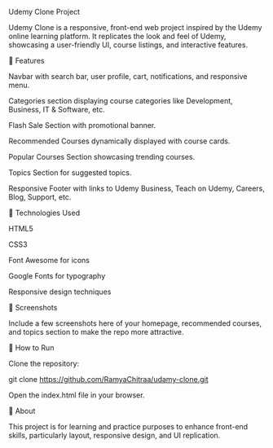 Udemy Clone Project

Udemy Clone is a responsive, front-end web project inspired by the Udemy online learning platform. It replicates the look and feel of Udemy, showcasing a user-friendly UI, course listings, and interactive features.

🔹 Features

Navbar with search bar, user profile, cart, notifications, and responsive menu.

Categories section displaying course categories like Development, Business, IT & Software, etc.

Flash Sale Section with promotional banner.

Recommended Courses dynamically displayed with course cards.

Popular Courses Section showcasing trending courses.

Topics Section for suggested topics.

Responsive Footer with links to Udemy Business, Teach on Udemy, Careers, Blog, Support, etc.

🔹 Technologies Used

HTML5

CSS3

Font Awesome for icons

Google Fonts for typography

Responsive design techniques

🔹 Screenshots

Include a few screenshots here of your homepage, recommended courses, and topics section to make the repo more attractive.

🔹 How to Run

Clone the repository:

git clone https://github.com/RamyaChitraa/udamy-clone.git


Open the index.html file in your browser.

🔹 About

This project is for learning and practice purposes to enhance front-end skills, particularly layout, responsive design, and UI replication.
